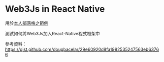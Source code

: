 # Web3Js in React Native

用於[本人部落格之範例](https://exia56.github.io/2018/10/10/Web3js-in-React-native/)

測試如何將Web3Js加入React-Native程式框架中

參考資料：https://gist.github.com/dougbacelar/29e60920d8fa1982535247563eb63766